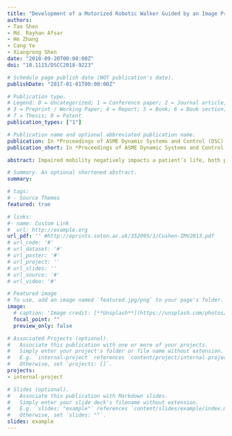 ```yaml
---
title: "Development of a Motorized Robotic Walker Guided by an Image Processing System for Human Walking Assistance and Rehabilitation"
authors:
- Tao Shen
- Md. Rayhan Afsar
- He Zhang
- Cang Ye
- Xiangrong Shen
date: "2018-09-20T00:00:00Z"
doi: "10.1115/DSCC2018-9223"

# Schedule page publish date (NOT publication's date).
publishDate: "2017-01-01T00:00:00Z"

# Publication type.
# Legend: 0 = Uncategorized; 1 = Conference paper; 2 = Journal article;
# 3 = Preprint / Working Paper; 4 = Report; 5 = Book; 6 = Book section;
# 7 = Thesis; 8 = Patent
publication_types: ["1"]

# Publication name and optional abbreviated publication name.
publication: In *Proceedings of ASME Dynamic Systems and Control (DSC) Conference*, Atlanta, GA, Sep. 30-Oct. 3, Vol. 51890, p. V001T07A009
publication_short: In *Proceedings of ASME Dynamic Systems and Control (DSC) Conference*, Atlanta, GA, Sep. 30-Oct. 3, Vol. 51890, p. V001T07A009

abstract: Impaired mobility negatively impacts a patient’s life, both physically and mentally. Existing tools for the assistance of such individuals include passive walking aids, which tend to disrupt the users’ walking rhythms, and motorized wheelchairs, which preclude the muscle activity of the users’ lower limb. To address these problems, this paper proposes a new robotic walker guided by an image processing system. This system uses visual information from a 3D camera to estimate the user’s position and orientation, and the motion are sent to a PID controller to actuate the robot so that the robot can automatically follow the user to provide assistance if needed. Therefore, for regular walking, the device can accompany the user without interfering with the muscle activity of the lower limbs; for rehabilitation training, it may support the user and provide protection. To reduce the errors of the estimated position and orientation, a discrete derivative term is added into a conventional PI controller to form a mixed PID controller which can reduce the noise from measurement or image processing. Experimental results demonstrated the feasibility of the proposed robotic method, as well as the functionality and effectiveness of the whole robotic system.

# Summary. An optional shortened abstract.
summary:

# tags:
# - Source Themes
featured: true

# links:
#- name: Custom Link
#  url: http://example.org
url_pdf: '' #http://eprints.soton.ac.uk/352095/1/Cushen-IMV2013.pdf
# url_code: '#'
# url_dataset: '#'
# url_poster: '#'
# url_project: ''
# url_slides: ''
# url_source: '#'
# url_video: '#'

# Featured image
# To use, add an image named `featured.jpg/png` to your page's folder.
image:
  # caption: 'Image credit: [**Unsplash**](https://unsplash.com/photos/pLCdAaMFLTE)'
  focal_point: ""
  preview_only: false

# Associated Projects (optional).
#   Associate this publication with one or more of your projects.
#   Simply enter your project's folder or file name without extension.
#   E.g. `internal-project` references `content/project/internal-project/index.md`.
#   Otherwise, set `projects: []`.
projects:
- internal-project

# Slides (optional).
#   Associate this publication with Markdown slides.
#   Simply enter your slide deck's filename without extension.
#   E.g. `slides: "example"` references `content/slides/example/index.md`.
#   Otherwise, set `slides: ""`.
slides: example
---
```

